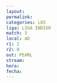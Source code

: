 ```yaml
---
layout: 
permalink: 
categories: LO5
liga: LIGA INDIGO
match: 5
local: AD
r1: 2
r2: 0
out: PEARL
stream: 
hora: 
fecha:
---
```

